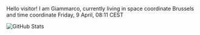 Hello visitor! I am Giammarco, currently living in space coordinate Brussels and time coordinate Friday, 9 April, 08:11 CEST

![GitHub Stats](https://github-readme-stats.vercel.app/api?username=grcasanova)
